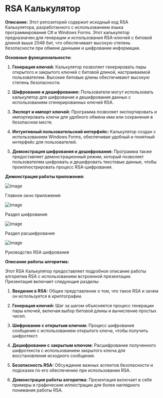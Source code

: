 # RSA Калькулятор


**Описание:**
Этот репозиторий содержит исходный код RSA Калькулятора, разработанного с использованием языка программирования C# и Windows Forms. Этот калькулятор предназначен для генерации и использования RSA-ключей с битовой длиной выше 2048 бит, что обеспечивает высокую степень безопасности при обмене данными и шифровании информации.

**Основные функциональности:**
1. **Генерация ключей:** Калькулятор позволяет генерировать пары открытого и закрытого ключей с битовой длиной, настраиваемой пользователем. Высокие битовые длины обеспечивают высокую степень безопасности.

2. **Шифрование и дешифрование:** Пользователи могут использовать калькулятор для шифрования и дешифрования данных с использованием сгенерированных ключей RSA.

3. **Экспорт и импорт ключей:** Программа позволяет экспортировать и импортировать ключи для удобного обмена ими или сохранения в безопасном месте.

4. **Интуитивный пользовательский интерфейс:** Калькулятор создан с использованием Windows Forms, обеспечивая удобный и понятный интерфейс для пользователей.

5. **Демонстрация шифрования и дешифрования:** Программа также предоставляет демонстрационный режим, который позволяет пользователям шифровать и дешифровать текстовые данные, чтобы проиллюстрировать процесс RSA-шифрования.

**Демонстрация работы приложения:**

![image](https://github.com/teslaproduuction/RSA_calculator/assets/117762137/6f18a233-a538-440c-87b1-631c6924e254)

  Главное окно приложения

![image](https://github.com/teslaproduuction/RSA_calculator/assets/117762137/153ae424-b510-4e4b-8797-2756a0bd06b3)

  Раздел шифрования

![image](https://github.com/teslaproduuction/RSA_calculator/assets/117762137/6cbe7a28-ef97-48f5-9b58-d920455982fa)

  Раздел расшифрования

![image](https://github.com/teslaproduuction/RSA_calculator/assets/117762137/56142462-8172-40dc-a4b5-0a1f306fa8cd)

  Руководство RSA шифрования

**Описание работы алгоритма:**

Этот RSA Калькулятор предоставляет подробное описание работы алгоритма RSA с использованием встроенной презентации. Презентация включает следующие разделы:

1. **Введение в RSA:** Общее представление о том, что такое RSA и зачем он используется в криптографии.

2. **Генерация ключей:** Шаг за шагом объясняется процесс генерации пары ключей, включая выбор битовой длины и вычисление простых чисел.

3. **Шифрование с открытым ключом:** Процесс шифрования сообщения с использованием открытого ключа, чтобы получить шифротекст.

4. **Дешифрование с закрытым ключом:** Расшифрование полученного шифротекста с использованием закрытого ключа для восстановления исходного сообщения.

5. **Безопасность RSA:** Обсуждение важных аспектов безопасности и подсказки по его обеспечению при использовании RSA.

6. **Демонстрация работы алгоритма:** Презентация включает в себя примеры и графические иллюстрации для более наглядного понимания работы RSA.
